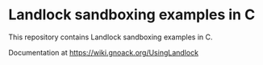# Landlock sandboxing examples in C

This repository contains Landlock sandboxing examples in C.

Documentation at https://wiki.gnoack.org/UsingLandlock
